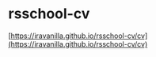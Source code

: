 # rsschool-cv

[https://iravanilla.github.io/rsschool-cv/cv](https://iravanilla.github.io/rsschool-cv/cv) 